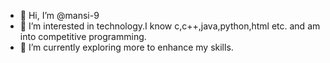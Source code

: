 - 👋 Hi, I’m @mansi-9
- 👀 I’m interested in technology.I know c,c++,java,python,html etc. and am into competitive programming.
- 🌱 I’m currently exploring more to enhance my skills.


